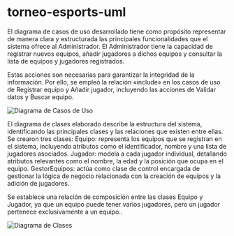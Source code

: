 # torneo-esports-uml

El diagrama de casos de uso desarrollado tiene como propósito representar de manera clara y estructurada las principales funcionalidades que el sistema ofrece al Administrador.
El Administrador tiene la capacidad de registrar nuevos equipos, añadir jugadores a dichos equipos y consultar la lista de equipos y jugadores registrados.

Estas acciones son necesarias para garantizar la integridad de la información. Por ello, se empleó la relación «include» en los casos de uso de Registrar equipo y Añadir jugador, incluyendo las acciones de Validar datos y Buscar equipo.

![Diagrama de Casos de Uso](https://github.com/user-attachments/assets/d21e7b5a-6859-4912-aa13-029b86ce7c1c)

El diagrama de clases elaborado describe la estructura del sistema, identificando las principales clases y las relaciones que existen entre ellas.
Se crearon tres clases:
Equipo: representa los equipos que se registran en el sistema, incluyendo atributos como el identificador, nombre y una lista de jugadores asociados.
Jugador: modela a cada jugador individual, detallando atributos relevantes como el nombre, la edad y la posición que ocupa en el equipo.
GestorEquipos: actúa como clase de control encargada de gestionar la lógica de negocio relacionada con la creación de equipos y la adición de jugadores.

Se establece una relación de composición entre las clases Equipo y Jugador, ya que un equipo puede tener varios jugadores, pero un jugador pertenece exclusivamente a un equipo..

![Diagrama de Clases](https://github.com/user-attachments/assets/919cc7ed-f50c-48a3-81d6-0bfe094e9ea0)
